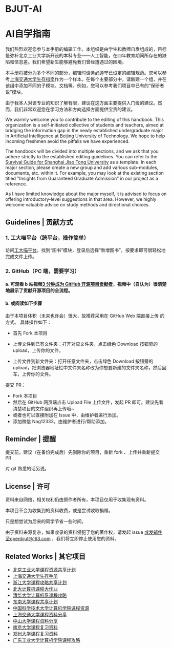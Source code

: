 # BJUT-AI

# AI自学指南

我们热烈欢迎您参与本手册的编辑工作。本组织是由学生和教师自发组成的，目标是弥补北京工业大学新开设的本科专业——人工智能，在四年教育期间所存在的缺陷和信息差。我们希望新生能够避免我们曾经遭遇过的困境。

本手册将被分为多个不同的部分，编辑时请务必遵守已设定的编辑规范。您可以参考[上海交通大学生存指南](https://survivesjtu.gitbook.io/survivesjtumanual/)作为一个样本。在每个主要部分中，请新建一个组，并在该组中添加不同的子模块、文档等。例如，您可以参考我们项目中已有的“保研者说”模块。

由于我本人对该专业的知识了解有限，建议在这方面主要提供入门级的建议。然而，我们非常欢迎您在学习方法和方向选择方面提供宝贵的建议。

We warmly welcome you to contribute to the editing of this handbook. This organization is a self-initiated collective of students and teachers, aimed at bridging the information gap in the newly established undergraduate major in Artificial Intelligence at Beijing University of Technology. We hope to help incoming freshmen avoid the pitfalls we have experienced.

The handbook will be divided into multiple sections, and we ask that you adhere strictly to the established editing guidelines. You can refer to the [Survival Guide for Shanghai Jiao Tong University](https://survivesjtu.gitbook.io/survivesjtumanual/) as a template. In each major section, please create a new group and add various sub-modules, documents, etc. within it. For example, you may look at the existing section titled "Insights from Guaranteed Graduate Admission" in our project as a reference.

As I have limited knowledge about the major myself, it is advised to focus on offering introductory-level suggestions in that area. However, we highly welcome valuable advice on study methods and directional choices.


<a id="contribute"></a>

## Guidelines | 贡献方式

### 1. 工大喵平台（跨平台，操作简单）

访问[工大喵平台](https://xiaoyuancat.com/)，找到“图书”模块，登录后选择“新增图书”，按要求即可很轻松地完成文件上传。

### 2. GitHub（PC 端，需要学习）

#### a. 可观看 b 站视频[3 分钟成为 GitHub 开源项目贡献者](https://www.bilibili.com/video/BV1Fs4y1C7kS/?vd_source=0d0027b2a15be6333ab384009d32163d)，视频中（自认为）很清楚地展示了贡献开源项目的全流程。

#### b. 或阅读如下步骤

由于本项目体积（未来也许会）很大，故推荐采用在 GitHub Web 端直接上传 的方式。
具体操作如下：

- 首先 Fork 本项目

- 上传文件到已有文件夹：打开对应文件夹，点击绿色 Download 按钮旁的 upload，上传你的文件。

- 上传文件到新文件夹：打开任意文件夹，点击绿色 Download 按钮旁的 upload，把浏览器地址栏中文件夹名称改为你想要新建的文件夹名称，然后回车，上传你的文件。

提交 PR：

- Fork 本项目
- 然后在 GitHub 网页端点击 Upload File 上传文件，发起 PR 即可。建议先看清楚项目的文件组织再上传哦~
- 或者也可以直接附加在 Issue 中，由维护者进行添加。
- 添加微信 Nag12333，由维护者进行/帮助添加。

## Reminder | 提醒

提交前，建议（在备份完成后）先删除你的项目，重新 fork 、上传并重新提交 PR

对 git 熟悉的话另说。

## License | 许可

资料来自网络，相关权利仍由原作者所有，本项目仅用于收集现有资料。

本项目不会为收集到的资料收费，或是尝试收取捐赠。

只是想尝试为后来的同学节省一些时间。

由于资料来源复杂，如果收录的资料侵犯了您的著作权，请发起 issue 或发邮件至openbjut@163.com ，我们将立即停止使用您的资料。

## Related Works | 其它项目

- [北京工业大学课程资源共享计划](https://github.com/Nagi-ovo/BJUT-Helper)
- [上海交通大学生存手册](https://survivesjtu.gitbook.io/survivesjtumanual/)
- [浙江大学课程攻略共享计划](https://github.com/QSCTech/zju-icicles)
- [北大计算机课程大作业](https://github.com/tongtzeho/PKUCourse)
- [清华大学计算机系课程攻略](https://github.com/PKUanonym/REKCARC-TSC-UHT)
- [东南大学课程共享计划](https://github.com/zjdx1998/seucourseshare)
- [中国科学技术大学计算机学院课程资源](https://github.com/USTC-Resource/USTC-Course)
- [上海交通大学课程资料分享](https://github.com/CoolPhilChen/SJTU-Courses/)
- [中山大学课程资料分享](https://github.com/sysuexam/SYSU-Exam)
- [南京大学课程复习资料](https://github.com/idealclover/NJU-Review-Materials)
- [郑州大学课程复习资料](https://github.com/CooperNiu/ZZU-Courses-Resource)
- [广东工业大学计算机学院课程攻略](https://github.com/brenner8023/gdut-course)
